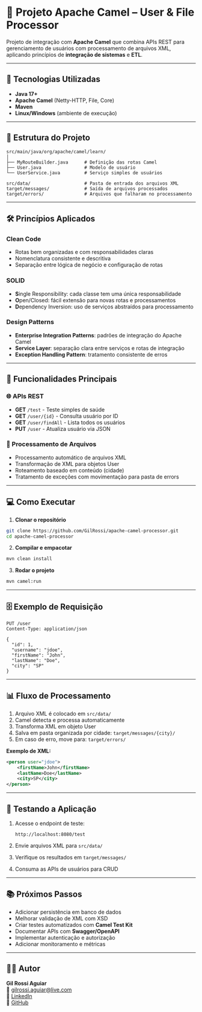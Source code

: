 # 🐪 Projeto Apache Camel – User & File Processor

Projeto de integração com **Apache Camel** que combina APIs REST para gerenciamento de usuários com processamento de arquivos XML, aplicando princípios de **integração de sistemas** e **ETL**.

---

## 🚀 Tecnologias Utilizadas

* **Java 17+**
* **Apache Camel** (Netty-HTTP, File, Core)
* **Maven**
* **Linux/Windows** (ambiente de execução)

---

## 📂 Estrutura do Projeto

```
src/main/java/org/apache/camel/learn/
│
├── MyRouteBuilder.java      # Definição das rotas Camel
├── User.java                # Modelo de usuário
└── UserService.java         # Serviço simples de usuários

src/data/                    # Pasta de entrada dos arquivos XML
target/messages/             # Saída de arquivos processados
target/errors/               # Arquivos que falharam no processamento
```

---

## 🛠 Princípios Aplicados

### **Clean Code**

* Rotas bem organizadas e com responsabilidades claras
* Nomenclatura consistente e descritiva
* Separação entre lógica de negócio e configuração de rotas

### **SOLID**

* **S**ingle Responsibility: cada classe tem uma única responsabilidade
* **O**pen/Closed: fácil extensão para novas rotas e processamentos
* **D**ependency Inversion: uso de serviços abstraídos para processamento

### **Design Patterns**

* **Enterprise Integration Patterns**: padrões de integração do Apache Camel
* **Service Layer**: separação clara entre serviços e rotas de integração
* **Exception Handling Pattern**: tratamento consistente de erros

---

## 📌 Funcionalidades Principais

### 🌐 APIs REST
* **GET** `/test` - Teste simples de saúde
* **GET** `/user/{id}` - Consulta usuário por ID
* **GET** `/user/findAll` - Lista todos os usuários
* **PUT** `/user` - Atualiza usuário via JSON

### 📂 Processamento de Arquivos
* Processamento automático de arquivos XML
* Transformação de XML para objetos User
* Roteamento baseado em conteúdo (cidade)
* Tratamento de exceções com movimentação para pasta de errors

---

## 💻 Como Executar

1. **Clonar o repositório**

```bash
git clone https://github.com/GilRossi/apache-camel-processor.git
cd apache-camel-processor
```

2. **Compilar e empacotar**

```bash
mvn clean install
```

3. **Rodar o projeto**

```bash
mvn camel:run
```

---

## 🗄 Exemplo de Requisição

```http
PUT /user
Content-Type: application/json

{
  "id": 1,
  "username": "jdoe",
  "firstName": "John",
  "lastName": "Doe",
  "city": "SP"
}
```

---

## 📊 Fluxo de Processamento

1. Arquivo XML é colocado em `src/data/`
2. Camel detecta e processa automaticamente
3. Transforma XML em objeto User
4. Salva em pasta organizada por cidade: `target/messages/{city}/`
5. Em caso de erro, move para: `target/errors/`

**Exemplo de XML:**
```xml
<person user="jdoe">
    <firstName>John</firstName>
    <lastName>Doe</lastName>
    <city>SP</city>
</person>
```

---

## 🧪 Testando a Aplicação

1. Acesse o endpoint de teste:
   ```
   http://localhost:8080/test
   ```

2. Envie arquivos XML para `src/data/`

3. Verifique os resultados em `target/messages/`

4. Consuma as APIs de usuários para CRUD

---

## 📚 Próximos Passos

* Adicionar persistência em banco de dados
* Melhorar validação de XML com XSD
* Criar testes automatizados com **Camel Test Kit**
* Documentar APIs com **Swagger/OpenAPI**
* Implementar autenticação e autorização
* Adicionar monitoramento e métricas

---

## 👨‍💻 Autor

**Gil Rossi Aguiar**  
📧 [gilrossi.aguiar@live.com](mailto:gilrossi.aguiar@live.com)  
💼 [LinkedIn](https://www.linkedin.com/in/gil-rossi-5814659b/)  
🐙 [GitHub](https://github.com/GilRossi)
